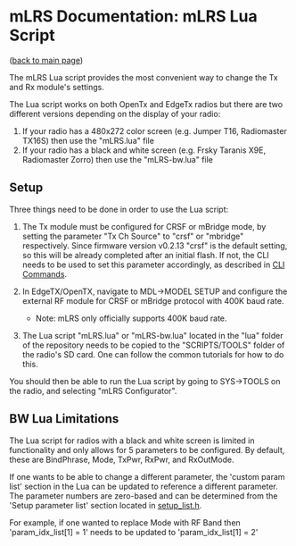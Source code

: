 # mLRS Documentation: mLRS Lua Script #

([back to main page](../README.md))

The mLRS Lua script provides the most convenient way to change the Tx and Rx module's settings.

The Lua script works on both OpenTx and EdgeTx radios but there are two different versions depending on the display of your radio:
1. If your radio has a 480x272 color screen (e.g. Jumper T16, Radiomaster TX16S) then use the "mLRS.lua" file
2. If your radio has a black and white screen (e.g. Frsky Taranis X9E, Radiomaster Zorro) then use the "mLRS-bw.lua" file

## Setup

Three things need to be done in order to use the Lua script:

1. The Tx module must be configured for CRSF or mBridge mode, by setting the parameter "Tx Ch Source" to "crsf" or "mbridge" respectively. Since firmware version v0.2.13 "crsf" is the default setting, so this will be already completed after an initial flash. If not, the CLI needs to be used to set this parameter accordingly, as described in [CLI Commands](CLI.md).

2. In EdgeTX/OpenTX, navigate to MDL->MODEL SETUP and configure the external RF module for CRSF or mBridge protocol with 400K baud rate.

    - Note: mLRS only officially supports 400K baud rate.

3. The Lua script "mLRS.lua" or "mLRS-bw.lua" located in the "lua" folder of the repository needs to be copied to the "SCRIPTS/TOOLS" folder of the radio's SD card. One can follow the common tutorials for how to do this.

You should then be able to run the Lua script by going to SYS->TOOLS on the radio, and selecting "mLRS Configurator".

## BW Lua Limitations

The Lua script for radios with a black and white screen is limited in functionality and only allows for 5 parameters to be configured.  By default, these are BindPhrase, Mode, TxPwr, RxPwr, and RxOutMode.

If one wants to be able to change a different parameter, the 'custom param list' section in the Lua can be updated to reference a different parameter.  The parameter numbers are zero-based and can be determined from the 'Setup parameter list' section located in [setup_list.h](https://github.com/olliw42/mLRS/blob/main/mLRS/Common/setup_list.h).

For example, if one wanted to replace Mode with RF Band then 'param_idx_list[1] = 1' needs to be updated to 'param_idx_list[1] = 2'